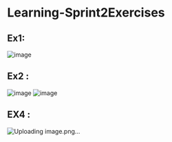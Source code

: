 # Learning-Sprint2Exercises
## Ex1:
![image](https://github.com/suzanayesh/Learning-Sprint2Exercises/assets/100838193/42e91a79-e84e-4de7-b5a4-12c8f58fca10)
## Ex2 :

![image](https://github.com/suzanayesh/Learning-Sprint2Exercises/assets/100838193/5e461505-ef4c-4c7e-b3a9-5b4b75a5cf10)
![image](https://github.com/suzanayesh/Learning-Sprint2Exercises/assets/100838193/c452c7b0-0dfd-4828-bd00-e952b0ed20d0)
## EX4 :
![Uploading image.png…]()

